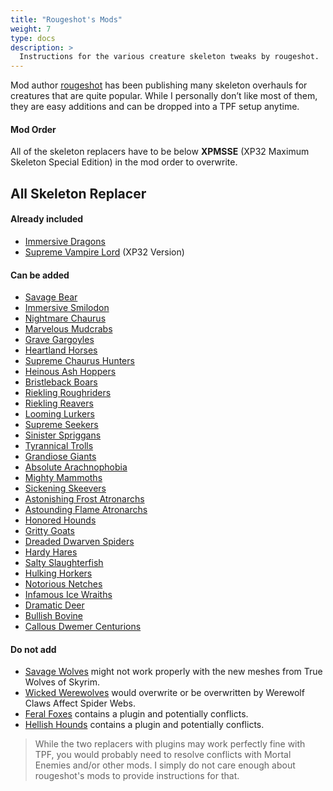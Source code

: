 ```yaml
---
title: "Rougeshot's Mods"
weight: 7
type: docs
description: >
  Instructions for the various creature skeleton tweaks by rougeshot.
---
```


Mod author [rougeshot](https://www.nexusmods.com/skyrimspecialedition/users/20882614) has been publishing many skeleton overhauls for creatures that are quite popular. While I personally don’t like most of them, they are easy additions and can be dropped into a TPF setup anytime.

#### Mod Order

All of the skeleton replacers have to be below **XPMSSE** (XP32 Maximum Skeleton Special Edition) in the mod order to overwrite.

## All Skeleton Replacer

#### Already included

* [Immersive Dragons](https://www.nexusmods.com/skyrimspecialedition/mods/18957)
* [Supreme Vampire Lord](https://www.nexusmods.com/skyrimspecialedition/mods/19706) (XP32 Version)

#### Can be added

* [Savage Bear](https://www.nexusmods.com/skyrimspecialedition/mods/16343)
* [Immersive Smilodon](https://www.nexusmods.com/skyrimspecialedition/mods/18429)
* [Nightmare Chaurus](https://www.nexusmods.com/skyrimspecialedition/mods/21488)
* [Marvelous Mudcrabs](https://www.nexusmods.com/skyrimspecialedition/mods/21685)
* [Grave Gargoyles](https://www.nexusmods.com/skyrimspecialedition/mods/21907)
* [Heartland Horses](https://www.nexusmods.com/skyrimspecialedition/mods/22083)
* [Supreme Chaurus Hunters](https://www.nexusmods.com/skyrimspecialedition/mods/22263)
* [Heinous Ash Hoppers](https://www.nexusmods.com/skyrimspecialedition/mods/22409)
* [Bristleback Boars](https://www.nexusmods.com/skyrimspecialedition/mods/22578)
* [Riekling Roughriders](https://www.nexusmods.com/skyrimspecialedition/mods/22765)
* [Riekling Reavers](https://www.nexusmods.com/skyrimspecialedition/mods/22948)
* [Looming Lurkers](https://www.nexusmods.com/skyrimspecialedition/mods/23122)
* [Supreme Seekers](https://www.nexusmods.com/skyrimspecialedition/mods/23349)
* [Sinister Spriggans](https://www.nexusmods.com/skyrimspecialedition/mods/23502)
* [Tyrannical Trolls](https://www.nexusmods.com/skyrimspecialedition/mods/23665)
* [Grandiose Giants](https://www.nexusmods.com/skyrimspecialedition/mods/23889)
* [Absolute Arachnophobia](https://www.nexusmods.com/skyrimspecialedition/mods/24058)
* [Mighty Mammoths](https://www.nexusmods.com/skyrimspecialedition/mods/24237)
* [Sickening Skeevers](https://www.nexusmods.com/skyrimspecialedition/mods/24428)
* [Astonishing Frost Atronarchs](https://www.nexusmods.com/skyrimspecialedition/mods/24641)
* [Astounding Flame Atronarchs](https://www.nexusmods.com/skyrimspecialedition/mods/24836)
* [Honored Hounds](https://www.nexusmods.com/skyrimspecialedition/mods/25563)
* [Gritty Goats](https://www.nexusmods.com/skyrimspecialedition/mods/26665)
* [Dreaded Dwarven Spiders](https://www.nexusmods.com/skyrimspecialedition/mods/27047)
* [Hardy Hares](https://www.nexusmods.com/skyrimspecialedition/mods/27366)
* [Salty Slaughterfish](https://www.nexusmods.com/skyrimspecialedition/mods/28005)
* [Hulking Horkers](https://www.nexusmods.com/skyrimspecialedition/mods/28383)
* [Notorious Netches](https://www.nexusmods.com/skyrimspecialedition/mods/29323)
* [Infamous Ice Wraiths](https://www.nexusmods.com/skyrimspecialedition/mods/29712)
* [Dramatic Deer](https://www.nexusmods.com/skyrimspecialedition/mods/31010)
* [Bullish Bovine](https://www.nexusmods.com/skyrimspecialedition/mods/33888)
* [Callous Dwemer Centurions](https://www.nexusmods.com/skyrimspecialedition/mods/34395)

#### Do not add

- [Savage Wolves](https://www.nexusmods.com/skyrimspecialedition/mods/21075) might not work properly with the new meshes from True Wolves of Skyrim.
- [Wicked Werewolves](https://www.nexusmods.com/skyrimspecialedition/mods/31757) would overwrite or be overwritten by Werewolf Claws Affect Spider Webs.
- [Feral Foxes](https://www.nexusmods.com/skyrimspecialedition/mods/21298) contains a plugin and potentially conflicts.
- [Hellish Hounds](https://www.nexusmods.com/skyrimspecialedition/mods/30344) contains a plugin and potentially conflicts.

> While the two replacers with plugins may work perfectly fine with TPF, you would probably need to resolve conflicts with Mortal Enemies and/or other mods. I simply do not care enough about rougeshot's mods to provide instructions for that.